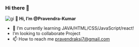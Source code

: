 ### Hi there 👋
![gi](https://user-images.githubusercontent.com/108508073/208238102-c363c1b9-038d-402f-ac02-d9c9f239cb77.gif)
                                          <b>👋 Hi, I’m @Pravendra-Kumar </b>
- 🌱 I’m currently learning JAVA/HTML/CSS/JavaScript/react!
- I’m looking to collaborate  Project
- 📫 How to reach me pravendraksj7@gmail.com
